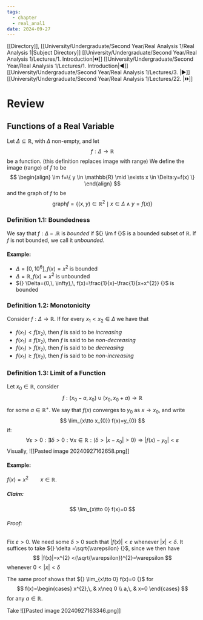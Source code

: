 ```yaml
---
tags:
  - chapter
  - real_anal1
date: 2024-09-27
---
```

[[Directory]], [[University/Undergraduate/Second Year/Real Analysis 1/Real Analysis 1|Subject Directory]]
[[University/Undergraduate/Second Year/Real Analysis 1/Lectures/1. Introduction|🞀🞀]] [[University/Undergraduate/Second Year/Real Analysis 1/Lectures/1. Introduction|◀]] [[University/Undergraduate/Second Year/Real Analysis 1/Lectures/3. |▶]] [[University/Undergraduate/Second Year/Real Analysis 1/Lectures/22. |🞂🞂]]
# Review
## Functions of a Real Variable 
Let ${} \Delta \subseteq \mathbb{R} {}$, with $\Delta {}$ non-empty, and let
$$
f:\Delta\to{}\mathbb{R}
$$
be a function.
(this definition replaces image with range)
We define the image (range) of $f {}$ to be
$$
\begin{align}
\im f=\{ y \in \mathbb{R} \mid \exists  x \in \Delta:y=f(x) \}
\end{align}
$$
and the graph of $f {}$ to be
$$
\mathrm{graph}f=\{ (x,\, y) \in \mathbb{R}^{2}\mid x \in \Delta \wedge y=f(x) \}
$$
### Definition 1.1: Boundedness
We say that ${} f:\Delta-.\mathbb{R} {}$ is *bounded* if ${} \im f {}$ is a bounded subset of $\mathbb{R} {}$. If $f {}$ is not bounded, we call it *unbounded*. 
#### Example:
- ${} \Delta=[0,\, 10^{6}],\, f(x)=x^{2} {}$ is bounded
- ${} \Delta=\mathbb{R},\, f(x)=x^{2} {}$ is unbounded
- ${} \Delta=(0,\, \infty),\, f(x)=\frac{1}{x}-\frac{1}{x+x^{2}} {}$ is bounded
### Definition 1.2: Monotonicity
Consider ${} f:\Delta\to{}\mathbb{R} {}$. If for every ${} x_{1}<x_{2} \in \Delta {}$ we have that
- ${} f(x_{1})<f(x_{2}) {}$, then $f {}$ is said to be *increasing* 
- ${} f(x_{1})\leq f(x_{2}) {}$, then $f {}$ is said to be *non-decreasing*
- ${} f(x_{1})>f(x_{2}) {}$, then $f {}$ is said to be *decreasing*
- ${} f(x_{1})\geq f(x_{2}) {}$, then $f {}$ is said to be *non-increasing*
### Definition 1.3: Limit of a Function
Let ${} x_{0} \in \mathbb{R} {}$, consider 
$$
f:(x_{0}-a,\, x_{0}) \cup  (x_{0},\, x_{0}+a)\to{}\mathbb{R}
$$
for some ${} a \in \mathbb{R}^{+} {}$. We say that ${} f(x) {}$ converges to ${} y_{0} {}$ as ${} x\to{}x_{0} {}$, and write
$$
\lim_{x\tto x_{0}} f(x)=y_{0}
$$
if:
$$
\forall  \varepsilon>0:\exists \delta>0:\forall x \in \mathbb{R}: (\delta>|x-x_{0}|>0)\Rightarrow |f(x)-y_{0}|< \varepsilon
$$
Visually, 
![[Pasted image 20240927162658.png]]
#### Example:
${} f(x)=x^{2}\qquad x \in \mathbb{R} {}$. 
##### Claim:
$$
\lim_{x\tto 0} f(x)=0
$$
###### Proof:
Fix ${} \varepsilon>0 {}$. We need some ${} \delta >0 {}$ such that ${} |f(x)|< \varepsilon {}$ whenever ${} |x|< \delta {}$. It suffices to take ${} \delta =\sqrt{\varepsilon} {}$, since we then have
$$
|f(x)|=x^{2} <(\sqrt{\varepsilon})^{2}=\varepsilon
$$
whenever $0<{} |x | < \delta {}$

The same proof shows that ${} \lim_{x\tto 0} f(x)=0 {}$ for
$$
f(x)=\begin{cases}
x^{2},\,  & x\neq 0 \\
a,\,  & x=0
\end{cases}
$$
for any ${} a \in \mathbb{R} {}$.

Take
![[Pasted image 20240927163346.png]]